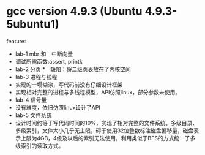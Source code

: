 # gcc version 4.9.3 (Ubuntu 4.9.3-5ubuntu1)

feature:
* lab-1 mbr 和　中断向量
 * 调试所需函数:assert, printk
* lab-2 分页
 *　缺陷：将二级页表放在了内核空间
* lab-3 进程与线程
 * 实现的一塌糊涂，写代码前没有仔细设计框架
 * 实现相对完整的进程与多线程模型，API仿照linux，部分参数未使用。
* lab-4 信号量
 * 没有难度，依旧仿照linux设计了API
* lab-5 文件系统
 * 设计时间约等于写代码时间的10%，实现了相对完整的文件系统，多级目录、多级索引，文件大小几乎无上限，碍于使用32位整数标注磁盘偏移量，磁盘表示上限为4GB，4级及以后的索引无法使用，利用类似于BFS的方式统一了多级索引的读取方式。
